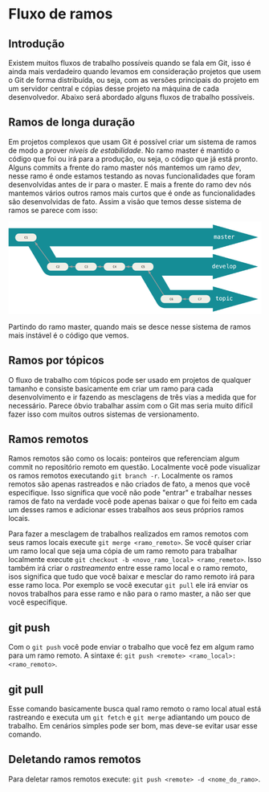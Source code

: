 # Fluxo de ramos

## Introdução

Existem muitos fluxos de trabalho possíveis quando se fala em Git, isso é ainda mais verdadeiro quando levamos em consideração projetos que usem o Git de forma distribuída, ou seja, com as versões principais do projeto em um servidor central e cópias desse projeto na máquina de cada desenvolvedor. Abaixo será abordado alguns fluxos de trabalho possíveis.

## Ramos de longa duração

Em projetos complexos que usam Git é possível criar um sistema de ramos de modo a prover *níveis de estabilidade*. No ramo master é mantido o código que foi ou irá para a produção, ou seja, o código que já está pronto. Alguns commits a frente do ramo master nós mantemos um ramo *dev*, nesse ramo é onde estamos testando as novas funcionalidades que foram desenvolvidas antes de ir para o master. E mais a frente do ramo dev nós mantemos vários outros ramos mais curtos que é onde as funcionalidades são desenvolvidas de fato. Assim a visão que temos desse sistema de ramos se parece com isso:

![](imagens/ramos_de_longa_duracao.png)

Partindo do ramo master, quando mais se desce nesse sistema de ramos mais instável é o código que vemos.

## Ramos por tópicos

O fluxo de trabalho com tópicos pode ser usado em projetos de qualquer tamanho e consiste basicamente em criar um ramo para cada desenvolvimento e ir fazendo as mesclagens de três vias a medida que for necessário. Parece óbvio trabalhar assim com o Git mas seria muito difícil fazer isso com muitos outros sistemas de versionamento.

## Ramos remotos

Ramos remotos são como os locais: ponteiros que referenciam algum commit no repositório remoto em questão. Localmente você pode visualizar os ramos remotos executando `git branch -r`. Localmente os ramos remotos são apenas rastreados e não criados de fato, a menos que você especifique. Isso significa que você não pode "entrar" e trabalhar nesses ramos de fato na verdade você pode apenas baixar o que foi feito em cada um desses ramos e adicionar esses trabalhos aos seus próprios ramos locais.

Para fazer a mesclagem de trabalhos realizados em ramos remotos com seus ramos locais execute `git merge <ramo_remoto>`. Se você quiser criar um ramo local que seja uma cópia de um ramo remoto para trabalhar localmente execute `git checkout -b <novo_ramo_local> <ramo_remeto>`. Isso também irá criar o *rastreamento* entre esse ramo local e o ramo remoto, isos significa que tudo que você baixar e mesclar do ramo remoto irá para esse ramo loca. Por exemplo se você executar `git pull` ele irá enviar os novos trabalhos para esse ramo e não para o ramo master, a não ser que você especifique.

## git push

Com o `git push` você pode enviar o trabalho que você fez em algum ramo para um ramo remoto. A sintaxe é: `git push <remote> <ramo_local>:<ramo_remoto>`. 

## git pull

Esse comando basicamente busca qual ramo remoto o ramo local atual está rastreando e executa um `git fetch` e `git merge` adiantando um pouco de trabalho. Em cenários simples pode ser bom, mas deve-se evitar usar esse comando.

## Deletando ramos remotos

Para deletar ramos remotos execute: `git push <remote> -d <nome_do_ramo>`.